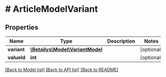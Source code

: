 # # ArticleModelVariant

## Properties

Name | Type | Description | Notes
------------ | ------------- | ------------- | -------------
**variant** | [**\Retailys\Model\VariantModel**](VariantModel.md) |  | [optional]
**valueId** | **int** |  | [optional]

[[Back to Model list]](../../README.md#models) [[Back to API list]](../../README.md#endpoints) [[Back to README]](../../README.md)
